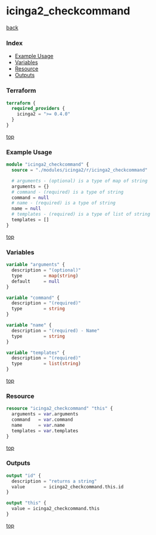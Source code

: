 # icinga2_checkcommand

[back](../icinga2.md)

### Index

- [Example Usage](#example-usage)
- [Variables](#variables)
- [Resource](#resource)
- [Outputs](#outputs)

### Terraform

```terraform
terraform {
  required_providers {
    icinga2 = ">= 0.4.0"
  }
}
```

[top](#index)

### Example Usage

```terraform
module "icinga2_checkcommand" {
  source = "./modules/icinga2/r/icinga2_checkcommand"

  # arguments - (optional) is a type of map of string
  arguments = {}
  # command - (required) is a type of string
  command = null
  # name - (required) is a type of string
  name = null
  # templates - (required) is a type of list of string
  templates = []
}
```

[top](#index)

### Variables

```terraform
variable "arguments" {
  description = "(optional)"
  type        = map(string)
  default     = null
}

variable "command" {
  description = "(required)"
  type        = string
}

variable "name" {
  description = "(required) - Name"
  type        = string
}

variable "templates" {
  description = "(required)"
  type        = list(string)
}
```

[top](#index)

### Resource

```terraform
resource "icinga2_checkcommand" "this" {
  arguments = var.arguments
  command   = var.command
  name      = var.name
  templates = var.templates
}
```

[top](#index)

### Outputs

```terraform
output "id" {
  description = "returns a string"
  value       = icinga2_checkcommand.this.id
}

output "this" {
  value = icinga2_checkcommand.this
}
```

[top](#index)